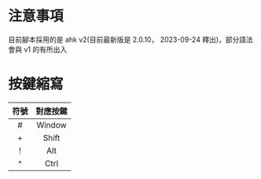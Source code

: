 # 注意事項
目前腳本採用的是 ahk v2(目前最新版是 2.0.10，	2023-09-24 釋出)，部分語法會與 v1 的有所出入

# 按鍵縮寫
| 符號 | 對應按鍵 |
| :--: | :--: |
| # | Window |
| + | Shift |
| ! | Alt |
| ^ | Ctrl |
